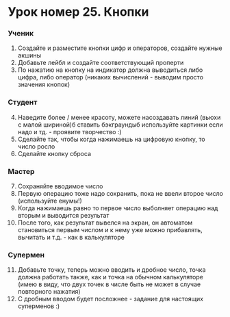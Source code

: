 # Урок номер 25. Кнопки

### Ученик

1. Создайте и разместите кнопки цифр и операторов, создайте нужные акшины
2. Добавьте лейбл и создайте соответствующий проперти
3. По нажатию на кнопку на индикатор должна выводиться либо цифра, либо оператор (никаких вычислений - выводим просто значения кнопок)

### Студент

4. Наведите более / менее красоту, можете насоздавать линий (вьюхи с малой шириной)б ставить бэкграундыб используйте картинки если надо и тд. - проявите творчество :)
5. Сделайте так, чтобы когда нажимаешь на цифровую кнопку, то число росло
6. Сделайте кнопку сброса

### Мастер

7. Сохраняйте вводимое число
8. Первую операцию тоже надо сохранить, пока не ввели второе число (используйте енумы!)
9. Когда нажимаешь равно то первое число выболняет операцию над вторым и выводится результат
10. После того, как результат вывелся на экран, он автоматом становиться первым числом и к нему уже можно прибавлять, вычитать и т.д. - как в калькуляторе

### Супермен

11. Добавьте точку, теперь можно вводить и дробное число, точка должна работать также, как и точка на обычном калькуляторе (имею в виду, что двух точек в числе быть не может в случае повторного нажатия)
12. С дробным вводом будет посложнее - задание для настоящих суперменов :)
